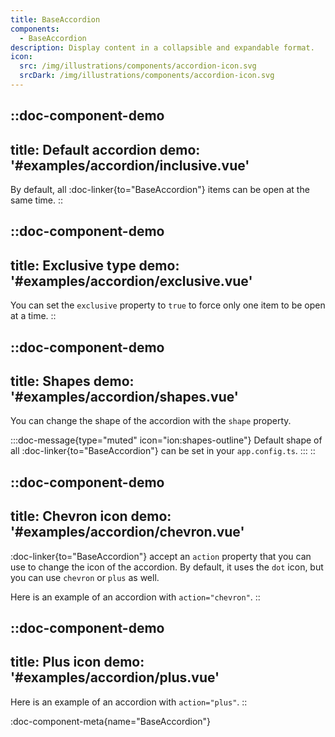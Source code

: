 ```yaml
---
title: BaseAccordion
components:
  - BaseAccordion
description: Display content in a collapsible and expandable format.
icon:
  src: /img/illustrations/components/accordion-icon.svg
  srcDark: /img/illustrations/components/accordion-icon.svg
---
```


::doc-component-demo
---
title: Default accordion
demo: '#examples/accordion/inclusive.vue'
---

By default, all :doc-linker{to="BaseAccordion"} items can be open at the same time.
::

::doc-component-demo
---
title: Exclusive type
demo: '#examples/accordion/exclusive.vue'
---

You can set the `exclusive` property to `true` to force only one item to be open at a time.
::

::doc-component-demo
---
title: Shapes
demo: '#examples/accordion/shapes.vue'
---

You can change the shape of the accordion with the `shape` property.

:::doc-message{type="muted" icon="ion:shapes-outline"}
Default shape of all :doc-linker{to="BaseAccordion"} can be set in your `app.config.ts`.
:::
::

::doc-component-demo
---
title: Chevron icon
demo: '#examples/accordion/chevron.vue'
---

:doc-linker{to="BaseAccordion"} accept an `action` property that you can use to change the icon of the accordion. By default, it uses the `dot` icon, but you can use `chevron` or `plus` as well.

Here is an example of an accordion with `action="chevron"`.
::

::doc-component-demo
---
title: Plus icon
demo: '#examples/accordion/plus.vue'
---

Here is an example of an accordion with `action="plus"`.
::

:doc-component-meta{name="BaseAccordion"}
